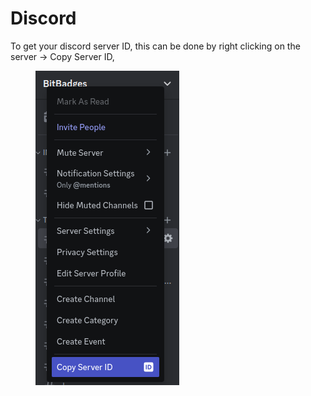 # Discord

To get your discord server ID, this can be done by right clicking on the  server -> Copy Server ID,

<figure><img src="../../../.gitbook/assets/image (60).png" alt=""><figcaption></figcaption></figure>
